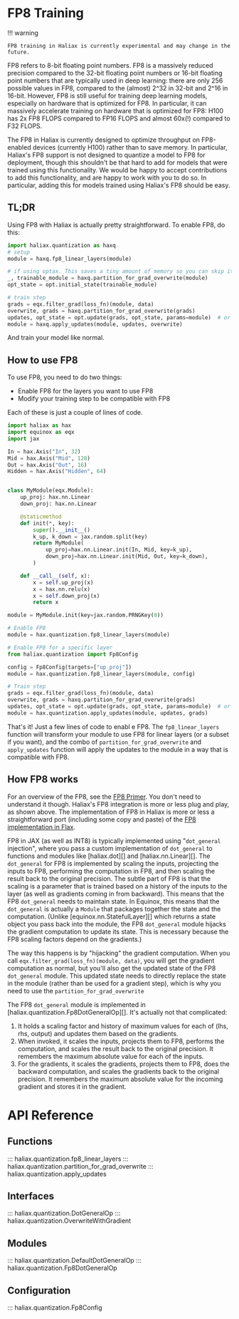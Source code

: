 # FP8 Training

!!! warning

    FP8 training in Haliax is currently experimental and may change in the future.

FP8 refers to 8-bit floating point numbers. FP8 is a massively reduced precision compared to the 32-bit floating point numbers
or 16-bit floating point numbers that are typically used in deep learning: there are only 256 possible values in FP8, compared to
the (almost) 2^32 in 32-bit and 2^16 in 16-bit. However, FP8 is still useful for training deep learning models, especially on
hardware that is optimized for FP8. In particular, it can massively accelerate training on hardware that is optimized for FP8:
H100 has 2x FP8 FLOPS compared to FP16 FLOPS and almost 60x(!) compared to F32 FLOPS.

The FP8 in Haliax is currently designed to optimize throughput on FP8-enabled devices (currently H100) rather
than to save memory. In particular, Haliax's FP8 support is not designed to quantize a model to FP8 for deployment,
though this shouldn't be that hard to add for models that were trained using this functionality.
We would be happy to accept contributions to add this functionality,
and are happy to work with you to do so. In particular, adding this for models trained using Haliax's FP8 should be easy.

## TL;DR

Using FP8 with Haliax is actually pretty straightforward. To enable FP8, do this:

```python
import haliax.quantization as haxq
# setup
module = haxq.fp8_linear_layers(module)

# if using optax. This saves a tiny amount of memory so you can skip it if you want
_, trainable_module = haxq.partition_for_grad_overwrite(module)
opt_state = opt.initial_state(trainable_module)

# train step
grads = eqx.filter_grad(loss_fn)(module, data)
overwrite, grads = haxq.partition_for_grad_overwrite(grads)
updates, opt_state = opt.update(grads, opt_state, params=module)  # or however you update your optimizer
module = haxq.apply_updates(module, updates, overwrite)
```

And train your model like normal.

## How to use FP8

To use FP8, you need to do two things:

* Enable FP8 for the layers you want to use FP8
* Modify your training step to be compatible with FP8

Each of these is just a couple of lines of code.


```python
import haliax as hax
import equinox as eqx
import jax

In = hax.Axis("In", 32)
Mid = hax.Axis("Mid", 128)
Out = hax.Axis("Out", 16)
Hidden = hax.Axis("Hidden", 64)


class MyModule(eqx.Module):
    up_proj: hax.nn.Linear
    down_proj: hax.nn.Linear

    @staticmethod
    def init(*, key):
        super().__init__()
        k_up, k_down = jax.random.split(key)
        return MyModule(
            up_proj=hax.nn.Linear.init(In, Mid, key=k_up),
            down_proj=hax.nn.Linear.init(Mid, Out, key=k_down),
        )

    def __call__(self, x):
        x = self.up_proj(x)
        x = hax.nn.relu(x)
        x = self.down_proj(x)
        return x

module = MyModule.init(key=jax.random.PRNGKey(0))

# Enable FP8
module = hax.quantization.fp8_linear_layers(module)

# Enable FP8 for a specific layer
from haliax.quantization import Fp8Config

config = Fp8Config(targets=["up_proj"])
module = hax.quantization.fp8_linear_layers(module, config)

# Train step
grads = eqx.filter_grad(loss_fn)(module, data)
overwrite, grads = haxq.partition_for_grad_overwrite(grads)
updates, opt_state = opt.update(grads, opt_state, params=module)  # or however you update your optimizer
module = hax.quantization.apply_updates(module, updates, grads)
```

That's it! Just a few lines of code to enabl e FP8. The `fp8_linear_layers` function will transform your module to use FP8
for linear layers (or a subset if you want), and the combo of `partition_for_grad_overwrite` and `apply_updates` function will apply the updates to the module
in a way that is compatible with FP8.

## How FP8 works

For an overview of the FP8, see the [FP8 Primer](https://docs.nvidia.com/deeplearning/transformer-engine/user-guide/examples/fp8_primer.html).
You don't need to understand it though. Haliax's FP8 integration is more or less plug and play, as shown above.
The implementation of FP8 in Haliax is more or less a straightforward port (including some copy and paste) of the
[FP8 implementation in Flax](https://github.com/google/flax/blob/main/flax/linen/fp8_ops.py).

FP8 in JAX (as well as INT8) is typically implemented using "`dot_general` injection", where you pass
a custom implementation of `dot_general` to functions and modules like [haliax.dot][] and [haliax.nn.Linear][].
The `dot_general` for FP8 is implemented by scaling
the inputs, projecting the inputs to FP8, performing the computation in FP8, and then
scaling the result back to the original precision.
The subtle part of FP8 is that the scaling is a parameter that is trained based on a history of the inputs to the layer
(as well as gradients coming in from backward). This means that the FP8 `dot_general` needs to maintain state.
In Equinox, this means that the `dot_general` is actually a `Module` that packages together the state and the
computation. (Unlike [equinox.nn.StatefulLayer][] which returns a state object you pass back into the module, the FP8 `dot_general`
module hijacks the gradient computation to update its state. This is necessary because the FP8 scaling factors
depend on the gradients.)

The way this happens is by "hijacking" the gradient computation. When you call `eqx.filter_grad(loss_fn)(module, data)`,
you will get the gradient computation as normal, but you'll also get the updated state of the FP8 `dot_general` module.
This updated state needs to directly replace the state in the module (rather than be used for a gradient step), which is
why you need to use the `partition_for_grad_overwrite`

The FP8 `dot_general` module is implemented in [haliax.quantization.Fp8DotGeneralOp][]. It's actually not that complicated:

1) It holds a scaling factor and history of maximum values for each of (lhs, rhs, output) and updates them based on the
gradients.
2) When invoked, it scales the inputs, projects them to FP8, performs the computation, and scales the result back to the
original precision.  It remembers the maximum absolute value for each of the inputs.
3) For the gradients, it scales the gradients, projects them to FP8, does the backward computation,
and scales the gradients back to the original precision. It remembers the maximum absolute value for the incoming
gradient and stores it in the gradient.

# API Reference

## Functions

::: haliax.quantization.fp8_linear_layers
::: haliax.quantization.partition_for_grad_overwrite
::: haliax.quantization.apply_updates


## Interfaces
::: haliax.quantization.DotGeneralOp
::: haliax.quantization.OverwriteWithGradient

## Modules


::: haliax.quantization.DefaultDotGeneralOp
::: haliax.quantization.Fp8DotGeneralOp

## Configuration

::: haliax.quantization.Fp8Config
